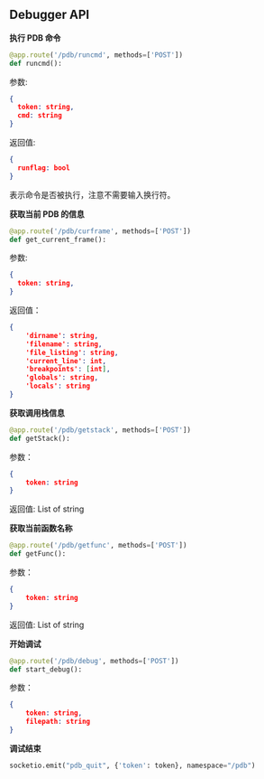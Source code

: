 ## Debugger API

**执行 PDB 命令**

```py
@app.route('/pdb/runcmd', methods=['POST'])
def runcmd():
```

参数:

```json
{ 
  token: string, 
  cmd: string 
}
```

返回值:
```json
{
  runflag: bool
}
```
表示命令是否被执行，注意不需要输入换行符。

**获取当前 PDB 的信息**
```py
@app.route('/pdb/curframe', methods=['POST'])
def get_current_frame():
```

参数:

```json
{ 
  token: string, 
}
```

返回值：

```json
{
    'dirname': string,
    'filename': string,
    'file_listing': string,
    'current_line': int,
    'breakpoints': [int],
    'globals': string,
    'locals': string
}
```

**获取调用栈信息**

```py
@app.route('/pdb/getstack', methods=['POST'])
def getStack():
```

参数：
```json
{
    token: string
}
```

返回值: List of string

**获取当前函数名称**

```py
@app.route('/pdb/getfunc', methods=['POST'])
def getFunc():
```

参数：
```json
{
    token: string
}
```

返回值: List of string

**开始调试**

```py
@app.route('/pdb/debug', methods=['POST'])
def start_debug():
```

参数：
```json
{
    token: string,
    filepath: string
}
```

**调试结束**

```py
socketio.emit("pdb_quit", {'token': token}, namespace="/pdb")
```